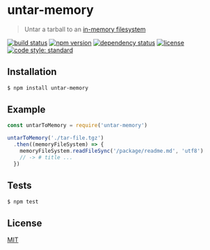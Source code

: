 # untar-memory

> Untar a tarball to an [in-memory filesystem](https://github.com/webpack/memory-fs)

[![build status](https://img.shields.io/travis/queckezz/untar-memory.svg?style=flat-square)](https://travis-ci.org/queckezz/untar-memory)
[![npm version](https://img.shields.io/npm/v/untar-memory.svg?style=flat-square)](https://npmjs.org/package/untar-memory)
[![dependency status](https://img.shields.io/david/queckezz/untar-memory.svg?style=flat-square)](https://david-dm.org/queckezz/untar-memory)
[![license](https://img.shields.io/npm/l/untar-memory.svg?style=flat-square)](./license)
[![code style: standard](https://img.shields.io/badge/code-standard-brightgreen.svg?style=flat-square)](https://github.com/feross/standard)

## Installation

```bash
$ npm install untar-memory
```

## Example

```js
const untarToMemory = require('untar-memory')

untarToMemory('./tar-file.tgz')
  .then((memoryFileSystem) => {
    memoryFileSystem.readFileSync('/package/readme.md', 'utf8')
    // -> # title ...
  })
```

## Tests

```bash
$ npm test 
```

## License

[MIT](./license)

